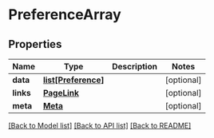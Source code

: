 # PreferenceArray

## Properties
Name | Type | Description | Notes
------------ | ------------- | ------------- | -------------
**data** | [**list[Preference]**](Preference.md) |  | [optional] 
**links** | [**PageLink**](PageLink.md) |  | [optional] 
**meta** | [**Meta**](Meta.md) |  | [optional] 

[[Back to Model list]](../README.md#documentation-for-models) [[Back to API list]](../README.md#documentation-for-api-endpoints) [[Back to README]](../README.md)


